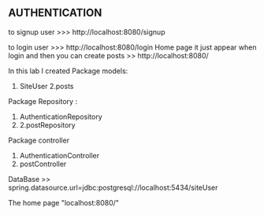
## AUTHENTICATION 
to signup user  >>> http://localhost:8080/signup

to login user  >>> http://localhost:8080/login 
 Home page it just appear when login and then  you can create posts >> http://localhost:8080/

In this lab I created
Package models:
1. SiteUser
2.posts

Package Repository :
1. AuthenticationRepository
2. 2.postRepository 

Package controller
1. AuthenticationController
2. postController


DataBase >> spring.datasource.url=jdbc:postgresql://localhost:5434/siteUser




The home page "localhost:8080/"















































